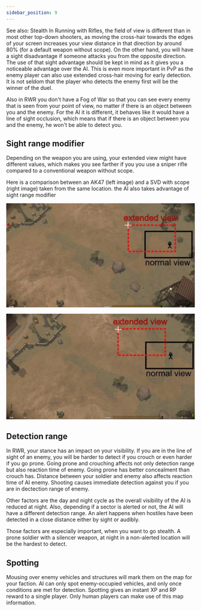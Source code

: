 ```yaml
---
sidebar_position: 9
---
```


See also: Stealth In Running with Rifles, the field of view is different than in most other top-down shooters, as moving the cross-hair towards the edges of your screen increases your view distance in that direction by around 80% (for a default weapon without scope). On the other hand, you will have a sight disadvantage if someone attacks you from the opposite direction. The use of that sight advantage should be kept in mind as it gives you a noticeable advantage over the AI. This is even more important in PvP as the enemy player can also use extended cross-hair moving for early detection. It is not seldom that the player who detects the enemy first will be the winner of the duel.

Also in RWR you don't have a Fog of War so that you can see every enemy that is seen from your point of view, no matter if there is an object between you and the enemy. For the AI it is different, it behaves like it would have a line of sight occlusion, which means that if there is an object between you and the enemy, he won't be able to detect you.

## Sight range modifier
Depending on the weapon you are using, your extended view might have different values, which makes you see farther if you you use a sniper rifle compared to a conventional weapon without scope.

Here is a comparison between an AK47 (left image) and a SVD with scope (right image) taken from the same location. the AI also takes advantage of sight range modifier

![version](./img/version.png)

![version](./img/version2.png)


## Detection range

In RWR, your stance has an impact on your visibility. If you are in the line of sight of an enemy, you will be harder to detect if you crouch or even harder if you go prone. Going prone and crouching affects not only detection range but also reaction time of enemy. Going prone has better concealment than crouch has. Distance between your soldier and enemy also affects reaction time of AI enemy. Shooting causes immediate detection against you if you are in dectection range of enemy.

Other factors are the day and night cycle as the overall visibility of the AI is reduced at night. Also, depending if a sector is alerted or not, the AI will have a different detection range. An alert happens when hostiles have been detected in a close distance either by sight or audibly.

Those factors are especially important, when you want to go stealth. A prone soldier with a silencer weapon, at night in a non-alerted location will be the hardest to detect.



## Spotting

Mousing over enemy vehicles and structures will mark them on the map for your faction. AI can only spot enemy-occupied vehicles, and only once conditions are met for detection. Spotting gives an instant XP and RP reward to a single player. Only human players can make use of this map information.